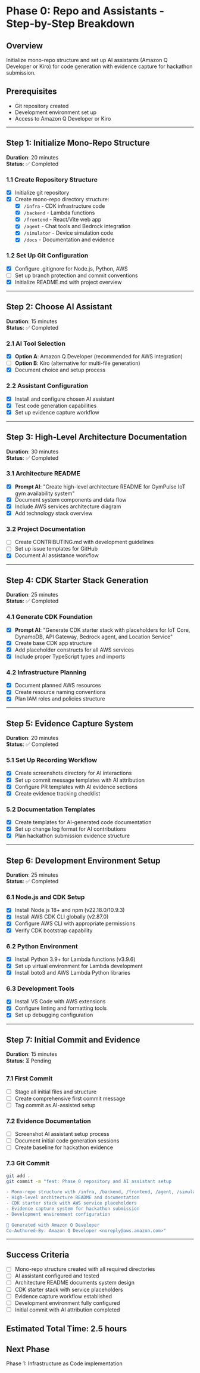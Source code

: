 # Phase 0: Repo and Assistants - Step-by-Step Breakdown

## Overview
Initialize mono-repo structure and set up AI assistants (Amazon Q Developer or Kiro) for code generation with evidence capture for hackathon submission.

## Prerequisites
- Git repository created
- Development environment set up
- Access to Amazon Q Developer or Kiro

---

## Step 1: Initialize Mono-Repo Structure
**Duration**: 20 minutes  
**Status**: ✅ Completed

### 1.1 Create Repository Structure
- [x] Initialize git repository
- [x] Create mono-repo directory structure:
  - [x] `/infra` - CDK infrastructure code
  - [x] `/backend` - Lambda functions
  - [x] `/frontend` - React/Vite web app
  - [x] `/agent` - Chat tools and Bedrock integration
  - [x] `/simulator` - Device simulation code
  - [x] `/docs` - Documentation and evidence

### 1.2 Set Up Git Configuration
- [x] Configure .gitignore for Node.js, Python, AWS
- [ ] Set up branch protection and commit conventions
- [x] Initialize README.md with project overview

---

## Step 2: Choose AI Assistant
**Duration**: 15 minutes  
**Status**: ✅ Completed

### 2.1 AI Tool Selection
- [x] **Option A**: Amazon Q Developer (recommended for AWS integration)
- [ ] **Option B**: Kiro (alternative for multi-file generation)
- [x] Document choice and setup process

### 2.2 Assistant Configuration
- [x] Install and configure chosen AI assistant
- [x] Test code generation capabilities
- [x] Set up evidence capture workflow

---

## Step 3: High-Level Architecture Documentation
**Duration**: 30 minutes  
**Status**: ✅ Completed

### 3.1 Architecture README
- [x] **Prompt AI**: "Create high-level architecture README for GymPulse IoT gym availability system"
- [x] Document system components and data flow
- [x] Include AWS services architecture diagram
- [x] Add technology stack overview

### 3.2 Project Documentation
- [ ] Create CONTRIBUTING.md with development guidelines
- [ ] Set up issue templates for GitHub
- [x] Document AI assistance workflow

---

## Step 4: CDK Starter Stack Generation
**Duration**: 25 minutes  
**Status**: ✅ Completed

### 4.1 Generate CDK Foundation
- [x] **Prompt AI**: "Generate CDK starter stack with placeholders for IoT Core, DynamoDB, API Gateway, Bedrock agent, and Location Service"
- [x] Create base CDK app structure
- [x] Add placeholder constructs for all AWS services
- [x] Include proper TypeScript types and imports

### 4.2 Infrastructure Planning
- [x] Document planned AWS resources
- [x] Create resource naming conventions
- [x] Plan IAM roles and policies structure

---

## Step 5: Evidence Capture System
**Duration**: 20 minutes  
**Status**: ✅ Completed

### 5.1 Set Up Recording Workflow
- [x] Create screenshots directory for AI interactions
- [x] Set up commit message templates with AI attribution
- [x] Configure PR templates with AI evidence sections
- [x] Create evidence tracking checklist

### 5.2 Documentation Templates
- [x] Create templates for AI-generated code documentation
- [x] Set up change log format for AI contributions
- [x] Plan hackathon submission evidence structure

---

## Step 6: Development Environment Setup
**Duration**: 25 minutes  
**Status**: ✅ Completed

### 6.1 Node.js and CDK Setup
- [x] Install Node.js 18+ and npm (v22.18.0/10.9.3)
- [x] Install AWS CDK CLI globally (v2.87.0)
- [x] Configure AWS CLI with appropriate permissions
- [x] Verify CDK bootstrap capability

### 6.2 Python Environment
- [x] Install Python 3.9+ for Lambda functions (v3.9.6)
- [x] Set up virtual environment for Lambda development
- [x] Install boto3 and AWS Lambda Python libraries

### 6.3 Development Tools
- [x] Install VS Code with AWS extensions
- [x] Configure linting and formatting tools
- [x] Set up debugging configuration

---

## Step 7: Initial Commit and Evidence
**Duration**: 15 minutes  
**Status**: ⏳ Pending

### 7.1 First Commit
- [ ] Stage all initial files and structure
- [ ] Create comprehensive first commit message
- [ ] Tag commit as AI-assisted setup

### 7.2 Evidence Documentation
- [ ] Screenshot AI assistant setup process
- [ ] Document initial code generation sessions
- [ ] Create baseline for hackathon evidence

### 7.3 Git Commit
```bash
git add .
git commit -m "feat: Phase 0 repository and AI assistant setup

- Mono-repo structure with /infra, /backend, /frontend, /agent, /simulator
- High-level architecture README and documentation
- CDK starter stack with AWS service placeholders
- Evidence capture system for hackathon submission
- Development environment configuration

🤖 Generated with Amazon Q Developer
Co-Authored-By: Amazon Q Developer <noreply@aws.amazon.com>"
```

---

## Success Criteria
- [ ] Mono-repo structure created with all required directories
- [ ] AI assistant configured and tested
- [ ] Architecture README documents system design
- [ ] CDK starter stack with service placeholders
- [ ] Evidence capture workflow established
- [ ] Development environment fully configured
- [ ] Initial commit with AI attribution completed

## Estimated Total Time: 2.5 hours

## Next Phase
Phase 1: Infrastructure as Code implementation